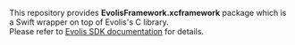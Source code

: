 This repository provides **EvolisFramework.xcframework** package which is a Swift wrapper on top of Evolis's C library.  
Please refer to [Evolis SDK documentation](https://myplace.evolis.com/) for details.
